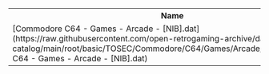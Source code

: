 <table>
<tr><th>Name</th><th>Size</th></tr>
<tr><td>
[Commodore C64 - Games - Arcade - [NIB].dat](https://raw.githubusercontent.com/open-retrogaming-archive/dat-catalog/main/root/basic/TOSEC/Commodore/C64/Games/Arcade/[NIB]/Commodore C64 - Games - Arcade - [NIB].dat)
</td><td>138626</td></tr>
</table>
